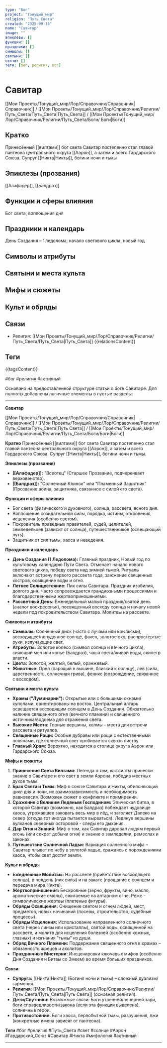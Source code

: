 ```yaml
---
type: "Бог"
project: "Тонущий_мир"
religion: "Путь_Света"
created: "2025-09-15"
name: "Савитар"
image: ""
эпиклезы: []
функции: []
праздники: []
символы: []
святыни: []
связи: []
теги: [бог, религия, бог]
---
```




# Савитар



[[Мои Проекты/Тонущий_мир/Лор/Справочник/Справочник|Справочник]] / [[Мои Проекты/Тонущий_мир/Лор/Справочник/Религии/Путь_Света/Путь_Света|Путь_Света]] / [[Мои Проекты/Тонущий_мир/Лор/Справочник/Религии/Путь_Света/Боги/ Боги|Боги]]



## Кратко
Принесённый [[вилтами]] бог света Савитар постепенно стал главой пантеона центрального округа [[Аэрон]], а затем и всего Гардарского Союза. Супруг [[Никта|Никты]], богини ночи и тьмы

## Эпиклезы (прозвания)
[[Алафадер]], [[Балдраз]]

## Функции и сферы влияния
Бог света, воплощения дня


## Праздники и календарь
День Создания – 1 ледолома, начало светового цикла, новый год

## Символы и атрибуты


## Святыни и места культа


## Мифы и сюжеты


## Культ и обряды


## Связи
- Религия: [[Мои Проекты/Тонущий_мир/Лор/Справочник/Религии/Путь_Света/Путь_Света|Путь_Света]]
{{relationsContent}}

## Теги
{{tagsContent}}

#бог #религия #активный



Основано на предоставленной структуре статьи о боге Савитаре. Для полноты добавлены логичные элементы в пустые разделы:

---

**Савитар**

[[Мои Проекты/Тонущий_мир/Лор/Справочник/Справочник|Справочник]] / [[Мои Проекты/Тонущий_мир/Лор/Справочник/Религии/Путь_Света/Путь_Света|Путь Света]] / [[Мои Проекты/Тонущий_мир/Лор/Справочник/Религии/Путь_Света/Боги/Боги|Боги]]

**Кратко**
Принесённый [[вилтами]] бог света Савитар постепенно стал главой пантеона центрального округа [[Аэрон]], а затем и всего Гардарского Союза. Супруг [[Никта|Никты]], богини ночи и тьмы.

**Эпиклезы (прозвания)**
*   **[[Алафадер]]:** "Всеотец" (Старшее Прозвание, подчеркивает верховенство).
*   **[[Балдраз]]:** "Солнечный Клинок" или "Пламенный Защитник" (Прозвание воина, защитника, связанное с силой его света).

**Функции и сферы влияния**
*   Бог света (физического и духовного), солнца, рассвета, ясного дня.
*   Воплощение созидательной силы, порядка, истины, откровения, исцеления (особенно светом).
*   Покровитель праведных правителей, судей, целителей, земледельцев (зависит от солнца), путешественников (освещающий путь).
*   Защитник от сил тьмы, хаоса и неведения.

**Праздники и календарь**
*   **День Создания (1 Ледолома):** Главный праздник, Новый год по культовому календарю Пути Света. Отмечает начало нового светового цикла, победу света над зимней тьмой. Ритуалы включают встречу первого рассвета года, зажжение священных костров, освящение воды и огня.
*   **Летнее Солнцестояние:** Пик силы Савитара. Праздник изобилия, долгого дня. Часто сопровождается грандиозными процессиями и благодарственными жертвоприношениями.
*   **Рассветный День:** Еженедельный малый праздник/святой день (аналог воскресенья), посвященный восходу солнца и началу новой недели под покровительством Савитара. Молитвы на рассвете.

**Символы и атрибуты**
*   **Символы:** Солнечный диск (часто с лучами или крыльями), восходящее/полуденное солнце, факел, золотое око, распростертые руки, излучающие свет.
*   **Атрибуты:** Золотое колесо (символ солнца и вечного цикла), сияющий меч или копье (Балдраз), чаша света/живой воды, скипетр власти.
*   **Цвета:** Золотой, желтый, белый, оранжевый.
*   **Животные:** Орел (парящий в вышине, близкий к солнцу), лев (сила, царственность, солнечная грива), феникс (возрождение, связанное с восходом).

**Святыни и места культа**
*   **Храмы ("Луминарии"):** Открытые или с большими окнами/куполами, ориентированы на восток. Центральный алтарь освещается восходящим солнцем в День Создания. Обязательно наличие священного огня (вечного пламени) и священного источника/водоема для отражения света.
*   **Высокие Места:** Горные вершины, холмы – места для встречи рассвета и ритуалов.
*   **Священные Рощи:** Особые дубравы или рощи с естественными полянами, где солнечный свет пробивается сквозь листву.
*   **Главный Храм:** Вероятно, находится в столице округа Аэрон или Гардарского Союза.

**Мифы и сюжеты**
1.  **Принесение Света Вилтами:** Легенда о том, как вилты принесли знание о Савитаре и его свет в земли Аэрона, победив местных духов тьмы.
2.  **Брак Света и Тьмы:** Миф о союзе Савитара и Никты, объясняющий цикл дня и ночи, их взаимозависимость и необходимость равновесия. Возможен сюжет о конфликте и примирении.
3.  **Сражение с Великим Ледяным Господином:** Эпическая битва, в которой Савитар (возможно, как Балдраз) побеждает чудовище хаоса, угрожавшее заковать весь мир в лёд, и заголяет Далеко на север (откуда тот иногда пытается вырваться). Ледянуе вершины вулканов северных осторовой - следы его дыхания.
4.  **Дар Огня и Знаний:** Миф о том, как Савитар даровал людям первый огонь (или секрет добычи огня) и знание о земледелии, ремеслах и законах.
5.  **Путешествие Солнечной Ладьи:** Вариация солнечного мифа – Савитар плывет по небу в золотой ладье, сражаясь с порождениями хаоса, чтобы свет достиг земли.

**Культ и обряды**
*   **Ежедневные Молитвы:** На рассвете (приветствие восходящего солнца), в полдень (пик силы) и на закате (прощание с солнцем и передача мира Никте).
*   **Жертвоприношения:** Бескровные (зерно, фрукты, вино, масло, ароматические смолы), сжигаемые на алтарном огне. Реже – символические жертвы (плетеные фигуры).
*   **Обряды Освящения:** Очищение светом и огнем людей, мест, предметов, новых начинаний (посевы, строительство, судебные процессы).
*   **Обряды Исцеления:** Использование направленного солнечного света (через линзы или кристаллы), святой воды, освященной на рассвете, и молитв для исцеления болезней (особенно кожных, глазных) и изгнания "тьмы" из души.
*   **Обряд Вечного Пламени:** Поддержание священного огня в храмах – обязанность жрецов и аколитов.
*   **Праздничные Мистерии:** Инсценировки ключевых мифов (особенно Дня Создания и Битвы со Змеем) во время больших праздников.

**Связи**
*   **Супруга:** [[Никта|Никта]] (Богиня ночи и тьмы) – сложный дуализм/гармония.
*   **Религия:** [[Мои Проекты/Тонущий_мир/Лор/Справочник/Религии/Путь_Света/Путь_Света|Путь Света]] (основная религия).
*   **Дети/Спутники:** *Возможные связи:* Боги утренней/вечерней зари, боги справедливости/закона (если эта функция выделена), солнечные герои.
*   **Противостояние:** Боги хаоса, первобытной тьмы, разрушения, лжи (конкретные имена зависят от пантеона).

**Теги**
#бог #религия #Путь_Света #свет #солнце #Аэрон #Гардарский_Союз #Савитар #Никта #мифология #активный

---

